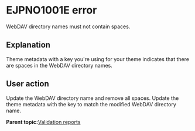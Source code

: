# EJPNO1001E error

WebDAV directory names must not contain spaces.

## Explanation

Theme metadata with a key you're using for your theme indicates that there are spaces in the WebDAV directory names.

## User action

Update the WebDAV directory name and remove all spaces. Update the theme metadata with the key to match the modified WebDAV directory name.

**Parent topic:**[Validation reports](../dev-theme/themopt_an_val_reports.md)

